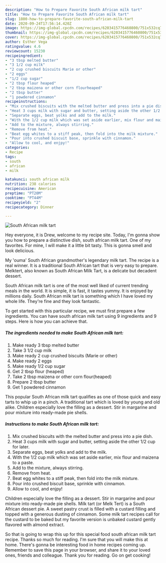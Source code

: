 ```yaml
---
description: "How to Prepare Favorite South African milk tart"
title: "How to Prepare Favorite South African milk tart"
slug: 1800-how-to-prepare-favorite-south-african-milk-tart
date: 2020-09-24T17:56:14.420Z
image: https://img-global.cpcdn.com/recipes/6203415776460800/751x532cq70/south-african-milk-tart-recipe-main-photo.jpg
thumbnail: https://img-global.cpcdn.com/recipes/6203415776460800/751x532cq70/south-african-milk-tart-recipe-main-photo.jpg
cover: https://img-global.cpcdn.com/recipes/6203415776460800/751x532cq70/south-african-milk-tart-recipe-main-photo.jpg
author: Esther Vega
ratingvalue: 4.6
reviewcount: 15230
recipeingredient:
- "3 tbsp melted butter"
- "3 1/2 cup milk"
- "2 cup crushed biscuits Marie or other"
- "2 eggs"
- "1/2 cup sugar"
- "2 tbsp flour heaped"
- "2 tbsp maizena or other corn flourheaped"
- "2 tbsp butter"
- "1 powdered cinnamon"
recipeinstructions:
- "Mix crushed biscuits with the melted butter and press into a pie dish."
- "Heat 3 cups milk with sugar and butter, setting aside the other 1/2 cup for later."
- "Separate eggs, beat yolks and add to the milk."
- "With the 1/2 cup milk which was set aside earlier, mix flour and maizena to a paste."
- "Add to the mixture, always stirring."
- "Remove from heat."
- "Beat egg whites to a stiff peak, then fold into the milk mixture."
- "Pour into crushed biscuit base, sprinkle with cinnamon."
- "Allow to cool, and enjpy!"
categories:
- Recipe
tags:
- south
- african
- milk

katakunci: south african milk 
nutrition: 238 calories
recipecuisine: American
preptime: "PT20M"
cooktime: "PT44M"
recipeyield: "2"
recipecategory: Dinner

---
```



![South African milk tart](https://img-global.cpcdn.com/recipes/6203415776460800/751x532cq70/south-african-milk-tart-recipe-main-photo.jpg)

Hey everyone, it is Drew, welcome to my recipe site. Today, I'm gonna show you how to prepare a distinctive dish, south african milk tart. One of my favorites. For mine, I will make it a little bit tasty. This is gonna smell and look delicious.

My &#39;ouma&#39; South African grandmother&#39;s legendary milk tart. The recipe is a real winner. It is a traditional South African tart that is very easy to prepare. Melktert, also known as South African Milk Tart, is a delicate but decadent dessert.

South African milk tart is one of the most well liked of current trending meals in the world. It is simple, it is fast, it tastes yummy. It is enjoyed by millions daily. South African milk tart is something which I have loved my whole life. They're fine and they look fantastic.


To get started with this particular recipe, we must first prepare a few ingredients. You can have south african milk tart using 9 ingredients and 9 steps. Here is how you can achieve that.

<!--inarticleads1-->

##### The ingredients needed to make South African milk tart:

1. Make ready 3 tbsp melted butter
1. Take 3 1/2 cup milk
1. Make ready 2 cup crushed biscuits (Marie or other)
1. Make ready 2 eggs
1. Make ready 1/2 cup sugar
1. Get 2 tbsp flour (heaped)
1. Take 2 tbsp maizena or other corn flour(heaped)
1. Prepare 2 tbsp butter
1. Get 1 powdered cinnamon


This popular South African milk tart qualifies as one of those quick and easy tarts to whip up in a pinch. A traditional tart which is loved by young and old alike. Children especially love the filling as a dessert. Stir in margarine and pour mixture into ready-made pie shells. 

<!--inarticleads2-->

##### Instructions to make South African milk tart:

1. Mix crushed biscuits with the melted butter and press into a pie dish.
1. Heat 3 cups milk with sugar and butter, setting aside the other 1/2 cup for later.
1. Separate eggs, beat yolks and add to the milk.
1. With the 1/2 cup milk which was set aside earlier, mix flour and maizena to a paste.
1. Add to the mixture, always stirring.
1. Remove from heat.
1. Beat egg whites to a stiff peak, then fold into the milk mixture.
1. Pour into crushed biscuit base, sprinkle with cinnamon.
1. Allow to cool, and enjpy!


Children especially love the filling as a dessert. Stir in margarine and pour mixture into ready-made pie shells. Milk tart (or Melk Tert) is a South African dessert pie. A sweet pastry crust is filled with a custard filling and topped with a generous dusting of cinnamon. Some milk tart recipes call for the custard to be baked but my favorite version is unbaked custard gently flavored with almond extract. 

So that is going to wrap this up for this special food south african milk tart recipe. Thanks so much for reading. I'm sure that you will make this at home. There's gonna be interesting food in home recipes coming up. Remember to save this page in your browser, and share it to your loved ones, friends and colleague. Thank you for reading. Go on get cooking!
